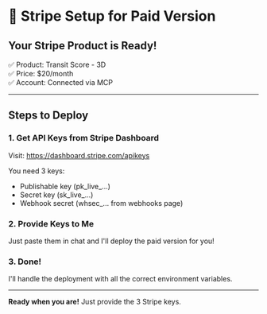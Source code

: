 # 🔑 Stripe Setup for Paid Version

## Your Stripe Product is Ready!

✅ Product: Transit Score - 3D  
✅ Price: $20/month  
✅ Account: Connected via MCP  

---

## Steps to Deploy

### 1. Get API Keys from Stripe Dashboard
Visit: https://dashboard.stripe.com/apikeys

You need 3 keys:
- Publishable key (pk_live_...)
- Secret key (sk_live_...)
- Webhook secret (whsec_... from webhooks page)

### 2. Provide Keys to Me
Just paste them in chat and I'll deploy the paid version for you!

### 3. Done!
I'll handle the deployment with all the correct environment variables.

---

**Ready when you are!** Just provide the 3 Stripe keys.

